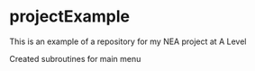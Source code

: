 # projectExample
This is an example of a repository for my NEA project at A Level


Created subroutines for main menu